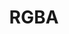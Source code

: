 ---
has_children: false
layout: default
title: RGBA
parent: Data Types
grand_parent: Protocol
nav_order: 11
---